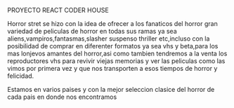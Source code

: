 
PROYECTO REACT CODER HOUSE


Horror stret se hizo con la idea de ofrecer a los fanaticos del horror gran variedad de peliculas de horror en todas sus ramas ya sea aliens,vampiros,fantasmas,slasher suspenso thriller etc,incluso con la posibilidad de comprar en diferenter formatos ya sea vhs y beta,para los mas lonjevos amantes del horror,asi como tambien tendremos a la venta los reproductores vhs para revivir viejas memorias y ver las peliculas como las vimos por primera vez y que nos transporten a esos tiempos de horror y felicidad.

Estamos en varios paises y con la mejor seleccion clasice del horror de cada pais en donde nos encontramos
